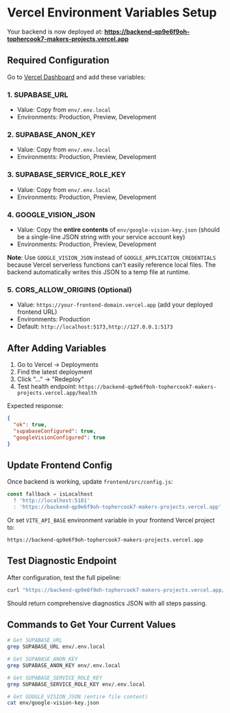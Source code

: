 # Vercel Environment Variables Setup

Your backend is now deployed at: **https://backend-qp9e6f9oh-tophercook7-makers-projects.vercel.app**

## Required Configuration

Go to [Vercel Dashboard](https://vercel.com/tophercook7-makers-projects/backend/settings/environment-variables) and add these variables:

### 1. SUPABASE_URL
- Value: Copy from `env/.env.local`
- Environments: Production, Preview, Development

### 2. SUPABASE_ANON_KEY
- Value: Copy from `env/.env.local`
- Environments: Production, Preview, Development

### 3. SUPABASE_SERVICE_ROLE_KEY
- Value: Copy from `env/.env.local`
- Environments: Production, Preview, Development

### 4. GOOGLE_VISION_JSON
- Value: Copy the **entire contents** of `env/google-vision-key.json` (should be a single-line JSON string with your service account key)
- Environments: Production, Preview, Development

**Note**: Use `GOOGLE_VISION_JSON` instead of `GOOGLE_APPLICATION_CREDENTIALS` because Vercel serverless functions can't easily reference local files. The backend automatically writes this JSON to a temp file at runtime.

### 5. CORS_ALLOW_ORIGINS (Optional)
- Value: `https://your-frontend-domain.vercel.app` (add your deployed frontend URL)
- Environments: Production
- Default: `http://localhost:5173,http://127.0.0.1:5173`

## After Adding Variables

1. Go to Vercel → Deployments
2. Find the latest deployment
3. Click "..." → "Redeploy"
4. Test health endpoint: `https://backend-qp9e6f9oh-tophercook7-makers-projects.vercel.app/health`

Expected response:
```json
{
  "ok": true,
  "supabaseConfigured": true,
  "googleVisionConfigured": true
}
```

## Update Frontend Config

Once backend is working, update `frontend/src/config.js`:

```javascript
const fallback = isLocalhost 
  ? 'http://localhost:5181' 
  : 'https://backend-qp9e6f9oh-tophercook7-makers-projects.vercel.app';
```

Or set `VITE_API_BASE` environment variable in your frontend Vercel project to:
```
https://backend-qp9e6f9oh-tophercook7-makers-projects.vercel.app
```

## Test Diagnostic Endpoint

After configuration, test the full pipeline:
```bash
curl "https://backend-qp9e6f9oh-tophercook7-makers-projects.vercel.app/api/diagnostic/scan"
```

Should return comprehensive diagnostics JSON with all steps passing.

## Commands to Get Your Current Values

```bash
# Get SUPABASE_URL
grep SUPABASE_URL env/.env.local

# Get SUPABASE_ANON_KEY
grep SUPABASE_ANON_KEY env/.env.local

# Get SUPABASE_SERVICE_ROLE_KEY
grep SUPABASE_SERVICE_ROLE_KEY env/.env.local

# Get GOOGLE_VISION_JSON (entire file content)
cat env/google-vision-key.json
```

